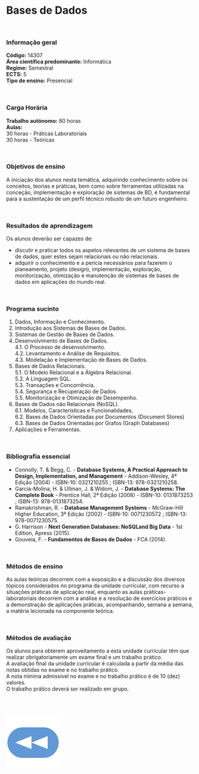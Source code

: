 # Bases de Dados

<br>

### Informação geral
**Código:** 14307
<br>**Área científica predominante:** Informática
<br>**Regime:** Semestral
<br>**ECTS:** 5
<br>**Tipo de ensino:** Presencial

<br>

### Carga Horária
**Trabalho autónomo:** 80 horas
<br>**Aulas:**
<br>30  horas  -  Práticas Laboratoriais
<br>30  horas  -  Teóricas

<br>

### Objetivos de ensino
A iniciação dos alunos nesta temática, adquirindo conhecimento sobre os conceitos, teorias e práticas, bem como sobre ferramentas utilizadas na conceção, implementação e exploração de sistemas de BD, é fundamental para a sustentação de um perfil técnico robusto de um futuro engenheiro.

<br>

### Resultados de aprendizagem
Os alunos deverão ser capazes de: 
- discutir e praticar todos os aspetos relevantes de um sistema de bases de dados, quer estes sejam relacionais ou não relacionais. 
- adquirir o conhecimento e a perícia necessários para fazerem o planeamento, projeto (design), implementação, exploração, monitorização, otimização e manutenção de sistemas de bases de dados em aplicações do mundo real.

<br>

### Programa sucinto
1. Dados, Informação e Conhecimento.
2. Introdução aos Sistemas de Bases de Dados.
3. Sistemas de Gestão de Bases de Dados.
4. Desenvolvimento de Bases de Dados. 
<br>    4.1. O Processo de desenvolvimento. 
<br>    4.2. Levantamento e Análise de Requisitos. 
<br>    4.3. Modelação e Implementação de Bases de Dados.
5. Bases de Dados Relacionais. 
<br>    5.1. O Modelo Relacional e a Álgebra Relacional. 
<br>    5.2. A Linguagem SQL. 
<br>    5.3. Transações e Concorrência. 
<br>    5.4. Segurança e Recuperação de Dados. 
<br>    5.5. Monitorização e Otimização de Desempenho.
6. Bases de Dados não Relacionais (NoSQL). 
<br>    6.1. Modelos, Características e Funcionalidades.
<br>    6.2. Bases de Dados Orientadas por Documentos (Document Stores) 
<br>    6.3. Bases de Dados Orientadas por Grafos (Graph Databases)
7. Aplicações e Ferramentas.

<br>

### Bibliografia essencial
* Connolly, T.  &  Begg, C. - **Database Systems, A Practical Approach to Design, Implementation, and Management** - Addison-Wesley, 4ª Edição (2004) - ISBN-10: 0321210255 ; ISBN-13: 978-0321210258.
* Garcia-Molina, H.  &  Ullman, J.  &  Widom, J. - **Database Systems: The Complete Book** - Prentice Hall, 2ª Edição (2008) - ISBN-10: 0131873253 ; ISBN-13: 978-0131873254.
* Ramakrishman, R. - **Database Management Systems** - McGraw-Hill Higher Education, 3ª Edição (2002) - ISBN-10: 0071230572 ; ISBN-13: 978-0071230575.
* G. Harrison - **Next Generation Databases: NoSQLand Big Data** - 1st Edition, Apress (2015).
* Gouveia, F. - **Fundamentos de Bases de Dados** - FCA (2014).

<br>

### Métodos de ensino
As aulas teóricas decorrem com a exposição e a discussão dos diversos tópicos considerados no programa da unidade curricular, com recurso a situações práticas de aplicação real, enquanto as aulas práticas-laboratoriais decorrem com a análise e a resolução de exercícios práticos e a demonstração de aplicações práticas, acompanhando, semana a semana, a matéria lecionada na componente teórica.

<br>

### Métodos de avaliação
Os alunos para obterem aproveitamento a esta unidade curricular têm que realizar obrigatoriamente um exame final e um trabalho prático.
<br>A avaliação final da unidade curricular é calculada a partir da média das notas obtidas no exame e no trabalho prático.
<br>A nota mínima admissível no exame e no trabalho prático é de 10 (dez) valores.
<br>O trabalho prático deverá ser realizado em grupo.

<br><br>

[![retroceder](https://raw.githubusercontent.com/David81820/Recursos-LCC/main/Rewind.png)](https://david81820.github.io/Recursos-LCC/3ano/1sem/BD)